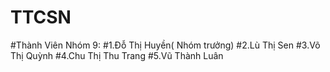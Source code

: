 # TTCSN

#Thành Viên Nhóm 9:
#1.Đỗ Thị Huyền( Nhóm trưởng)
#2.Lù Thị Sen
#3.Võ Thị Quỳnh
#4.Chu Thị Thu Trang
#5.Vũ Thành Luân
